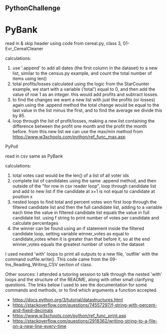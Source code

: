 ## PythonChallenge

# PyBank 

read in & skip header using code from cereal.py, class 3, 01-Evr_CerealCleaner

calculations:
1. use '.append' to add all dates (the first column in the dataset) to a new list, similar to the census.py example, and count the total number of items using len()
2. total profits/losses calculated using the logic from the StarCounter example, we start with a variable ('total') equal to 0, and then add the value of row 1 as an integer.
   this would add profits and subtract losses.
4. to find the changes we want a new list with just the profits (or losses) again using the .append method
   the total change would be equal to the last value in the list minus the first, and to find the average we divide this by 85.
6. loop through the list of profit/losses, making a new list containing the difference between the profit one month and the profit the month before.
   from this new list we can use the max/min method from https://www.w3schools.com/python/ref_func_max.asp

PyPoll

read in csv same as PyBank

calculations:
1. total votes cast would be the len() of a list of all voter ids
2. complete list of candidates using the same .append method, and then outside of the "for row in csv reader loop", loop through candidate list and add to new list if the candidate at x+1 is not equal to candidate at position x
3. nested loops to find total and percent votes won
	first loop through the filtered candidate list and then the full candidate list, adding to a variable each time the value in filtered candidate list equals the value in full candidate list. 
	using f string to print number of votes per candidate and calculate percentages
4. the winner can be found using an if statement inside the filtered candidate loop, setting variable winner_votes as equal to candidate_votes when it is greater than that before it, so at the end winner_votes equals the greatest number of votes in the dataset

I used nested 'with' loops to print all outputs to a new file, 'outfile' with the command outfile.write(). This code came from the 09-Ins_Reading_Writing_CSV section of class.

Other sources:
I attended a tutoring session to talk through the nested 'with' loops and the structure of the README, along with other small clarifying questions. The links below I used to see the documentation for some commands and methods, or to find which arguments a function accepted. 
- https://docs.python.org/3/tutorial/datastructures.html
- https://stackoverflow.com/questions/74557297/f-string-with-percent-and-fixed-decimals
- https://www.w3schools.com/python/ref_func_print.asp
- https://stackoverflow.com/questions/2918362/writing-string-to-a-file-on-a-new-line-every-time
